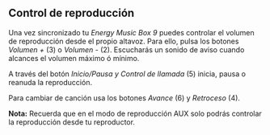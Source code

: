 ## Control de reproducción

Una vez sincronizado tu *Energy Music Box 9* puedes controlar el volumen de reproducción desde el propio altavoz. Para ello, pulsa los botones *Volumen +* (3) o *Volumen -* (2). Escucharás un sonido de aviso cuando alcances el volumen máximo ó mínimo.

A través del botón *Inicio/Pausa y Control de llamada* (5) inicia, pausa o reanuda la reproducción.

Para cambiar de canción usa los botones *Avance* (6) y *Retroceso* (4).

**Nota:** Recuerda que en el modo de reproducción AUX solo podrás controlar la reproducción desde tu reproductor.

